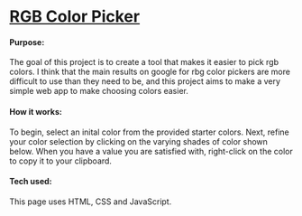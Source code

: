 <h1><a href="https://jch1013.github.io/RGB-Colorpicker/">RGB Color Picker</a></h1>
<h4>Purpose:</h4>
The goal of this project is to create a tool that makes it easier to pick rgb colors. I think that the main results on google for rbg color pickers are more difficult to use than they need to be, and this project aims to make a very simple web app to make choosing colors easier.

<h4>How it works:</h4>
To begin, select an inital color from the provided starter colors. Next, refine your color selection by clicking on the varying shades of color shown below. When you have a value you are satisfied with, right-click on the color to copy it to your clipboard.

<h4>Tech used:</h4>
This page uses HTML, CSS and JavaScript.
